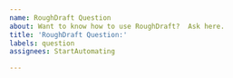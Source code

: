 ```yaml
---
name: RoughDraft Question
about: Want to know how to use RoughDraft?  Ask here.
title: 'RoughDraft Question:'
labels: question
assignees: StartAutomating

---
```



